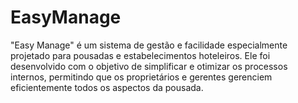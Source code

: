 # EasyManage
"Easy Manage" é um sistema de gestão e facilidade especialmente projetado para pousadas e estabelecimentos hoteleiros. Ele foi desenvolvido com o objetivo de simplificar e otimizar os processos internos, permitindo que os proprietários e gerentes gerenciem eficientemente todos os aspectos da pousada.
